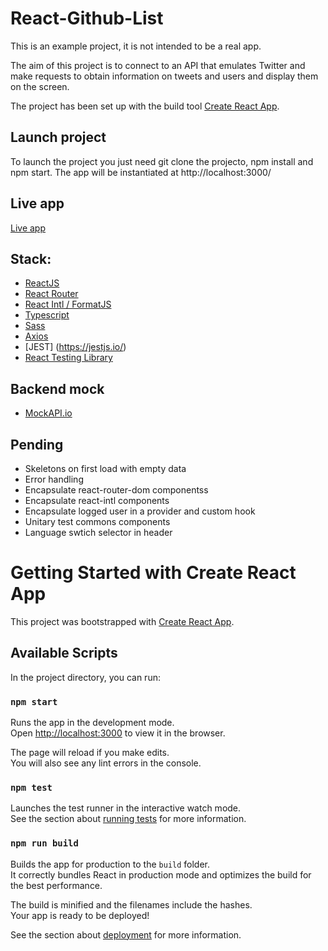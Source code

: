 # React-Github-List

This is an example project, it is not intended to be a real app.

The aim of this project is to connect to an API that emulates Twitter and make requests to obtain information on tweets and users and display them on the screen.

The project has been set up with the build tool [Create React App](https://github.com/facebook/create-react-app).

## Launch project

To launch the project you just need git clone the projecto, npm install and npm start. The app will be instantiated at http://localhost:3000/

## Live app

[Live app](https://web-fake-twitter.netlify.app/)

## Stack:

- [ReactJS](https://es.reactjs.org/)
- [React Router](https://reactrouter.com/)
- [React Intl / FormatJS](https://formatjs.io/docs/react-intl/)
- [Typescript](https://github.com/microsoft/TypeScript)
- [Sass](https://github.com/sass/sass)
- [Axios](https://github.com/axios/axios)
- [JEST] (https://jestjs.io/)
- [React Testing Library](https://testing-library.com/docs/react-testing-library/intro)

## Backend mock

- [MockAPI.io](https://mockapi.io/)

## Pending

- Skeletons on first load with empty data
- Error handling
- Encapsulate react-router-dom componentss
- Encapsulate react-intl components
- Encapsulate logged user in a provider and custom hook
- Unitary test commons components
- Language swtich selector in header

# Getting Started with Create React App

This project was bootstrapped with [Create React App](https://github.com/facebook/create-react-app).

## Available Scripts

In the project directory, you can run:

### `npm start`

Runs the app in the development mode.\
Open [http://localhost:3000](http://localhost:3000) to view it in the browser.

The page will reload if you make edits.\
You will also see any lint errors in the console.

### `npm test`

Launches the test runner in the interactive watch mode.\
See the section about [running tests](https://facebook.github.io/create-react-app/docs/running-tests) for more information.

### `npm run build`

Builds the app for production to the `build` folder.\
It correctly bundles React in production mode and optimizes the build for the best performance.

The build is minified and the filenames include the hashes.\
Your app is ready to be deployed!

See the section about [deployment](https://facebook.github.io/create-react-app/docs/deployment) for more information.

